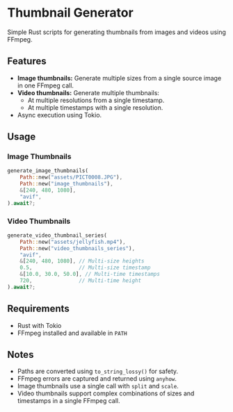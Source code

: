 # Thumbnail Generator

Simple Rust scripts for generating thumbnails from images and videos using FFmpeg.

## Features

- **Image thumbnails:** Generate multiple sizes from a single source image in one FFmpeg call.
- **Video thumbnails:** Generate multiple thumbnails:
  - At multiple resolutions from a single timestamp.
  - At multiple timestamps with a single resolution.
- Async execution using Tokio.

## Usage

### Image Thumbnails

```rust
generate_image_thumbnails(
    Path::new("assets/PICT0008.JPG"),
    Path::new("image_thumbnails"),
    &[240, 480, 1080],
    "avif",
).await?;
````

### Video Thumbnails

```rust
generate_video_thumbnail_series(
    Path::new("assets/jellyfish.mp4"),
    Path::new("video_thumbnails_series"),
    "avif",
    &[240, 480, 1080], // Multi-size heights
    0.5,               // Multi-size timestamp
    &[10.0, 30.0, 50.0], // Multi-time timestamps
    720,               // Multi-time height
).await?;
```

## Requirements

* Rust with Tokio
* FFmpeg installed and available in `PATH`

## Notes

* Paths are converted using `to_string_lossy()` for safety.
* FFmpeg errors are captured and returned using `anyhow`.
* Image thumbnails use a single call with `split` and `scale`.
* Video thumbnails support complex combinations of sizes and timestamps in a single FFmpeg call.
